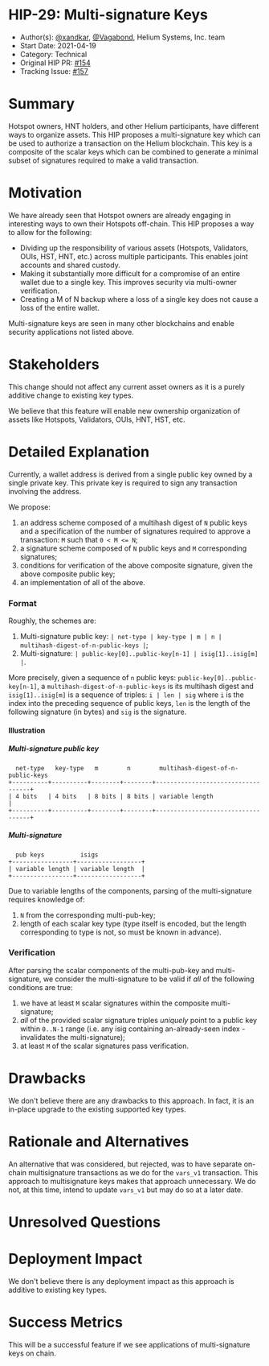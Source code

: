 # HIP-29: Multi-signature Keys

- Author(s): [@xandkar](http://github.com/xandkar), [@Vagabond](http://github.com/Vagabond), Helium
  Systems, Inc. team
- Start Date: 2021-04-19
- Category: Technical
- Original HIP PR: [#154](https://github.com/helium/HIP/pull/154)
- Tracking Issue: [#157](https://github.com/helium/HIP/issues/157)

# Summary

Hotspot owners, HNT holders, and other Helium participants, have different ways to organize assets.
This HIP proposes a multi-signature key which can be used to authorize a transaction on the Helium
blockchain. This key is a composite of the scalar keys which can be combined to generate a minimal
subset of signatures required to make a valid transaction.

# Motivation

We have already seen that Hotspot owners are already engaging in interesting ways to own their
Hotspots off-chain. This HIP proposes a way to allow for the following:

- Dividing up the responsibility of various assets (Hotspots, Validators, OUIs, HST, HNT, etc.)
  across multiple participants. This enables joint accounts and shared custody.
- Making it substantially more difficult for a compromise of an entire wallet due to a single key.
  This improves security via multi-owner verification.
- Creating a M of N backup where a loss of a single key does not cause a loss of the entire wallet.

Multi-signature keys are seen in many other blockchains and enable security applications not listed
above.

# Stakeholders

This change should not affect any current asset owners as it is a purely additive change to existing
key types.

We believe that this feature will enable new ownership organization of assets like Hotspots,
Validators, OUIs, HNT, HST, etc.

# Detailed Explanation

Currently, a wallet address is derived from a single public key owned by a single private key. This
private key is required to sign any transaction involving the address.

We propose:

1. an address scheme composed of a multihash digest of `N` public keys and a specification of the
   number of signatures required to approve a transaction: `M` such that `0 < M <= N`;
2. a signature scheme composed of `N` public keys and `M` corresponding signatures;
3. conditions for verification of the above composite signature, given the above composite public
   key;
4. an implementation of all of the above.

### Format

Roughly, the schemes are:

1. Multi-signature public key:
   `| net-type | key-type | m | n | multihash-digest-of-n-public-keys |`;
2. Multi-signature: `| public-key[0]..public-key[n-1] | isig[1]..isig[m] |`.

More precisely, given a sequence of `n` public keys: `public-key[0]..public-key[n-1]`, a
`multihash-digest-of-n-public-keys` is its multihash digest and `isig[1]..isig[m]` is a sequence of
triples: `i | len | sig` where `i` is the index into the preceding sequence of public keys, `len` is
the length of the following signature (in bytes) and `sig` is the signature.

#### Illustration

##### Multi-signature public key

      net-type   key-type   m        n        multihash-digest-of-n-public-keys
    +----------+----------+--------+--------+-----------------------------------+
    | 4 bits   | 4 bits   | 8 bits | 8 bits | variable length                   |
    +----------+----------+--------+--------+-----------------------------------+

##### Multi-signature

      pub keys          isigs
    +-----------------+------------------+
    | variable length | variable length  |
    +-----------------+------------------+

Due to variable lengths of the components, parsing of the multi-signature requires knowledge of:

1. `N` from the corresponding multi-pub-key;
2. length of each scalar key type (type itself is encoded, but the length corresponding to type is
   not, so must be known in advance).

### Verification

After parsing the scalar components of the multi-pub-key and multi-signature, we consider the
multi-signature to be valid if _all_ of the following conditions are true:

1. we have at least `M` scalar signatures within the composite multi-signature;
2. _all_ of the provided scalar signature triples _uniquely_ point to a public key within `0..N-1`
   range (i.e. any isig containing an-already-seen index - invalidates the multi-signature);
3. at least `M` of the scalar signatures pass verification.

# Drawbacks

We don't believe there are any drawbacks to this approach. In fact, it is an in-place upgrade to the
existing supported key types.

# Rationale and Alternatives

An alternative that was considered, but rejected, was to have separate on-chain multisignature
transactions as we do for the `vars_v1` transaction. This approach to multisignature keys makes that
approach unnecessary. We do not, at this time, intend to update `vars_v1` but may do so at a later
date.

# Unresolved Questions

# Deployment Impact

We don't believe there is any deployment impact as this approach is additive to existing key types.

# Success Metrics

This will be a successful feature if we see applications of multi-signature keys on chain.

